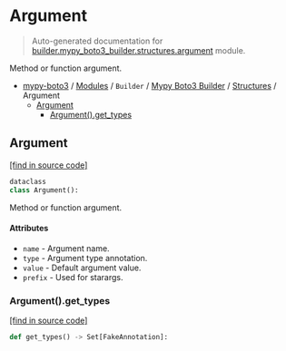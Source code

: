 # Argument

> Auto-generated documentation for [builder.mypy_boto3_builder.structures.argument](https://github.com/vemel/mypy_boto3/blob/master/builder/mypy_boto3_builder/structures/argument.py) module.

Method or function argument.

- [mypy-boto3](../../../README.md#mypy_boto3) / [Modules](../../../MODULES.md#mypy-boto3-modules) / `Builder` / [Mypy Boto3 Builder](../index.md#mypy-boto3-builder) / [Structures](index.md#structures) / Argument
    - [Argument](#argument)
        - [Argument().get_types](#argumentget_types)

## Argument

[[find in source code]](https://github.com/vemel/mypy_boto3/blob/master/builder/mypy_boto3_builder/structures/argument.py#L10)

```python
dataclass
class Argument():
```

Method or function argument.

#### Attributes

- `name` - Argument name.
- `type` - Argument type annotation.
- `value` - Default argument value.
- `prefix` - Used for starargs.

### Argument().get_types

[[find in source code]](https://github.com/vemel/mypy_boto3/blob/master/builder/mypy_boto3_builder/structures/argument.py#L27)

```python
def get_types() -> Set[FakeAnnotation]:
```
